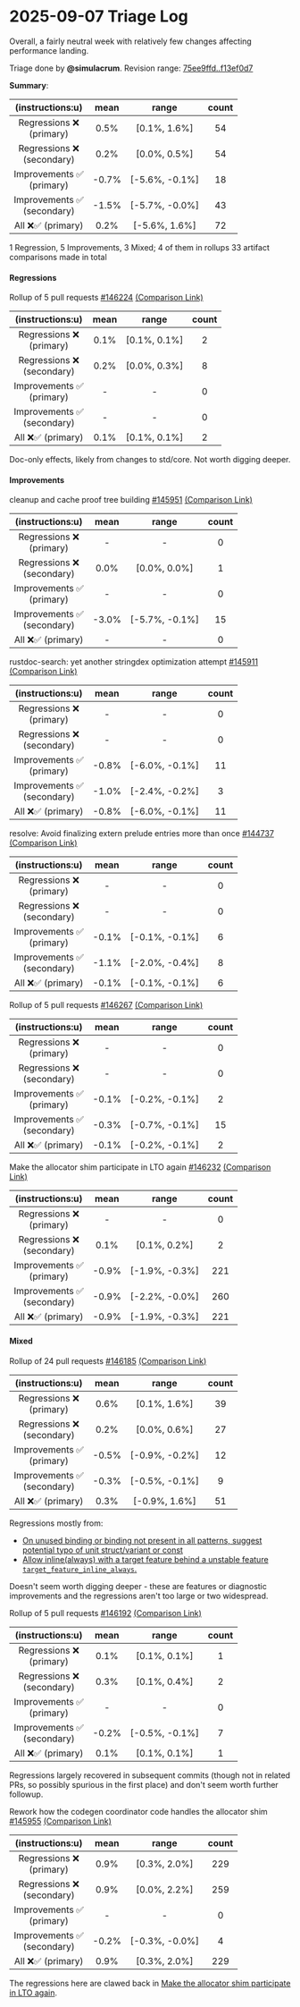 # 2025-09-07 Triage Log

Overall, a fairly neutral week with relatively few changes affecting
performance landing.

Triage done by **@simulacrum**.
Revision range: [75ee9ffd..f13ef0d7](https://perf.rust-lang.org/?start=75ee9ffd5ed3649c0a09493057adaa8feebb2035&end=f13ef0d75d834c826c9479a5d244bcfb9891df45&absolute=false&stat=instructions%3Au)

**Summary**:

| (instructions:u)                   | mean  | range          | count |
|:----------------------------------:|:-----:|:--------------:|:-----:|
| Regressions ❌ <br /> (primary)    | 0.5%  | [0.1%, 1.6%]   | 54    |
| Regressions ❌ <br /> (secondary)  | 0.2%  | [0.0%, 0.5%]   | 54    |
| Improvements ✅ <br /> (primary)   | -0.7% | [-5.6%, -0.1%] | 18    |
| Improvements ✅ <br /> (secondary) | -1.5% | [-5.7%, -0.0%] | 43    |
| All ❌✅ (primary)                 | 0.2%  | [-5.6%, 1.6%]  | 72    |

1 Regression, 5 Improvements, 3 Mixed; 4 of them in rollups
33 artifact comparisons made in total

#### Regressions

Rollup of 5 pull requests [#146224](https://github.com/rust-lang/rust/pull/146224) [(Comparison Link)](https://perf.rust-lang.org/compare.html?start=ad85bc524b1ad696e42061ad8338d382dffbdbe5&end=c559c4a741836c4ffa8e4f60cb9fe7e92af5298e&stat=instructions:u)

| (instructions:u)                   | mean | range        | count |
|:----------------------------------:|:----:|:------------:|:-----:|
| Regressions ❌ <br /> (primary)    | 0.1% | [0.1%, 0.1%] | 2     |
| Regressions ❌ <br /> (secondary)  | 0.2% | [0.0%, 0.3%] | 8     |
| Improvements ✅ <br /> (primary)   | -    | -            | 0     |
| Improvements ✅ <br /> (secondary) | -    | -            | 0     |
| All ❌✅ (primary)                 | 0.1% | [0.1%, 0.1%] | 2     |

Doc-only effects, likely from changes to std/core. Not worth digging deeper.

#### Improvements

cleanup and cache proof tree building [#145951](https://github.com/rust-lang/rust/pull/145951) [(Comparison Link)](https://perf.rust-lang.org/compare.html?start=f6df223ea8c0017e64ce19c99afa32c0c629142c&end=a2c8b0b92c14b02f0b3f96a0d5296f1090dc286b&stat=instructions:u)

| (instructions:u)                   | mean  | range          | count |
|:----------------------------------:|:-----:|:--------------:|:-----:|
| Regressions ❌ <br /> (primary)    | -     | -              | 0     |
| Regressions ❌ <br /> (secondary)  | 0.0%  | [0.0%, 0.0%]   | 1     |
| Improvements ✅ <br /> (primary)   | -     | -              | 0     |
| Improvements ✅ <br /> (secondary) | -3.0% | [-5.7%, -0.1%] | 15    |
| All ❌✅ (primary)                 | -     | -              | 0     |


rustdoc-search: yet another stringdex optimization attempt [#145911](https://github.com/rust-lang/rust/pull/145911) [(Comparison Link)](https://perf.rust-lang.org/compare.html?start=0d6a806909f8e99ad59d3ca96dee012faf9a38e9&end=af00ff2ce62b6617ed19305ae39e135ac71d0b22&stat=instructions:u)

| (instructions:u)                   | mean  | range          | count |
|:----------------------------------:|:-----:|:--------------:|:-----:|
| Regressions ❌ <br /> (primary)    | -     | -              | 0     |
| Regressions ❌ <br /> (secondary)  | -     | -              | 0     |
| Improvements ✅ <br /> (primary)   | -0.8% | [-6.0%, -0.1%] | 11    |
| Improvements ✅ <br /> (secondary) | -1.0% | [-2.4%, -0.2%] | 3     |
| All ❌✅ (primary)                 | -0.8% | [-6.0%, -0.1%] | 11    |


resolve: Avoid finalizing extern prelude entries more than once [#144737](https://github.com/rust-lang/rust/pull/144737) [(Comparison Link)](https://perf.rust-lang.org/compare.html?start=91edc3ebccc4daa46c20a93f4709862376da1fdd&end=ad85bc524b1ad696e42061ad8338d382dffbdbe5&stat=instructions:u)

| (instructions:u)                   | mean  | range          | count |
|:----------------------------------:|:-----:|:--------------:|:-----:|
| Regressions ❌ <br /> (primary)    | -     | -              | 0     |
| Regressions ❌ <br /> (secondary)  | -     | -              | 0     |
| Improvements ✅ <br /> (primary)   | -0.1% | [-0.1%, -0.1%] | 6     |
| Improvements ✅ <br /> (secondary) | -1.1% | [-2.0%, -0.4%] | 8     |
| All ❌✅ (primary)                 | -0.1% | [-0.1%, -0.1%] | 6     |


Rollup of 5 pull requests [#146267](https://github.com/rust-lang/rust/pull/146267) [(Comparison Link)](https://perf.rust-lang.org/compare.html?start=0d0f4eac8b98133e5da6d3604d86a8f3b5a67844&end=6d5caf3a4a358c80f09ba51d71db0dbc41381992&stat=instructions:u)

| (instructions:u)                   | mean  | range          | count |
|:----------------------------------:|:-----:|:--------------:|:-----:|
| Regressions ❌ <br /> (primary)    | -     | -              | 0     |
| Regressions ❌ <br /> (secondary)  | -     | -              | 0     |
| Improvements ✅ <br /> (primary)   | -0.1% | [-0.2%, -0.1%] | 2     |
| Improvements ✅ <br /> (secondary) | -0.3% | [-0.7%, -0.1%] | 15    |
| All ❌✅ (primary)                 | -0.1% | [-0.2%, -0.1%] | 2     |


Make the allocator shim participate in LTO again [#146232](https://github.com/rust-lang/rust/pull/146232) [(Comparison Link)](https://perf.rust-lang.org/compare.html?start=6d5caf3a4a358c80f09ba51d71db0dbc41381992&end=bea625f3275e3c897dc965ed97a1d19ef7831f01&stat=instructions:u)

| (instructions:u)                   | mean  | range          | count |
|:----------------------------------:|:-----:|:--------------:|:-----:|
| Regressions ❌ <br /> (primary)    | -     | -              | 0     |
| Regressions ❌ <br /> (secondary)  | 0.1%  | [0.1%, 0.2%]   | 2     |
| Improvements ✅ <br /> (primary)   | -0.9% | [-1.9%, -0.3%] | 221   |
| Improvements ✅ <br /> (secondary) | -0.9% | [-2.2%, -0.0%] | 260   |
| All ❌✅ (primary)                 | -0.9% | [-1.9%, -0.3%] | 221   |


#### Mixed

Rollup of 24 pull requests [#146185](https://github.com/rust-lang/rust/pull/146185) [(Comparison Link)](https://perf.rust-lang.org/compare.html?start=9385c64c95d971329e62917adc4349c8ccdbafe0&end=033c0a4742794f5608b19eb78458726596f8ec18&stat=instructions:u)

| (instructions:u)                   | mean  | range          | count |
|:----------------------------------:|:-----:|:--------------:|:-----:|
| Regressions ❌ <br /> (primary)    | 0.6%  | [0.1%, 1.6%]   | 39    |
| Regressions ❌ <br /> (secondary)  | 0.2%  | [0.0%, 0.6%]   | 27    |
| Improvements ✅ <br /> (primary)   | -0.5% | [-0.9%, -0.2%] | 12    |
| Improvements ✅ <br /> (secondary) | -0.3% | [-0.5%, -0.1%] | 9     |
| All ❌✅ (primary)                 | 0.3%  | [-0.9%, 1.6%]  | 51    |

Regressions mostly from:

- [On unused binding or binding not present in all patterns, suggest potential typo of unit struct/variant or const](https://github.com/rust-lang/rust/pull/145827)
- [Allow inline(always) with a target feature behind a unstable feature `target_feature_inline_always`.](https://github.com/rust-lang/rust/pull/145932)

Doesn't seem worth digging deeper - these are features or diagnostic
improvements and the regressions aren't too large or two widespread.

Rollup of 5 pull requests [#146192](https://github.com/rust-lang/rust/pull/146192) [(Comparison Link)](https://perf.rust-lang.org/compare.html?start=79bdc627562db90599edcf16cb166a532919a0a8&end=45b9d13b455f820c12760e0fbf6ce69110a3aeda&stat=instructions:u)

| (instructions:u)                   | mean  | range          | count |
|:----------------------------------:|:-----:|:--------------:|:-----:|
| Regressions ❌ <br /> (primary)    | 0.1%  | [0.1%, 0.1%]   | 1     |
| Regressions ❌ <br /> (secondary)  | 0.3%  | [0.1%, 0.4%]   | 2     |
| Improvements ✅ <br /> (primary)   | -     | -              | 0     |
| Improvements ✅ <br /> (secondary) | -0.2% | [-0.5%, -0.1%] | 7     |
| All ❌✅ (primary)                 | 0.1%  | [0.1%, 0.1%]   | 1     |

Regressions largely recovered in subsequent commits (though not in related PRs,
so possibly spurious in the first place) and don't seem worth further followup.

Rework how the codegen coordinator code handles the allocator shim [#145955](https://github.com/rust-lang/rust/pull/145955) [(Comparison Link)](https://perf.rust-lang.org/compare.html?start=45b9d13b455f820c12760e0fbf6ce69110a3aeda&end=71289c378d0a406a4f537fe4001282d19362931f&stat=instructions:u)

| (instructions:u)                   | mean  | range          | count |
|:----------------------------------:|:-----:|:--------------:|:-----:|
| Regressions ❌ <br /> (primary)    | 0.9%  | [0.3%, 2.0%]   | 229   |
| Regressions ❌ <br /> (secondary)  | 0.9%  | [0.0%, 2.2%]   | 259   |
| Improvements ✅ <br /> (primary)   | -     | -              | 0     |
| Improvements ✅ <br /> (secondary) | -0.2% | [-0.3%, -0.0%] | 4     |
| All ❌✅ (primary)                 | 0.9%  | [0.3%, 2.0%]   | 229   |

The regressions here are clawed back in [Make the allocator shim participate in LTO again](https://github.com/rust-lang/rust/pull/146232).
